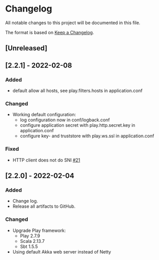 # Changelog
All notable changes to this project will be documented in this file.

The format is based on [Keep a Changelog](https://keepachangelog.com/en/1.0.0/).

## [Unreleased]

## [2.2.1] - 2022-02-08
### Added
  - default allow all hosts, see play.filters.hosts in application.conf
### Changed
- Working default configuration:
  - log configuration now in conf/logback.conf
  - configure application secret with play.http.secret.key in application.conf
  - configure key- and truststore with play.ws.ssl in application.conf
### Fixed
  - HTTP client does not do SNI [#21](https://github.com/BandwidthOnDemand/nsi-safnari/issues/21)

## [2.2.0] - 2022-02-04
### Added
- Change log.
- Release all artifacts to GitHub.
### Changed
- Upgrade Play framework:
  - Play 2.7.9
  - Scala 2.13.7
  - Sbt 1.5.5
- Using default Akka web server instead of Netty
